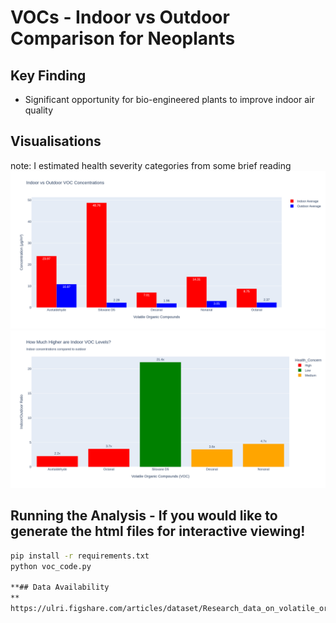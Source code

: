 # VOCs - Indoor vs Outdoor Comparison for Neoplants 


## Key Finding
- Significant opportunity for bio-engineered plants to improve indoor air quality

## Visualisations
note: I estimated health severity categories from some brief reading
![Indoor vs Outdoor Comparison](Indoor_vs_Outdoor.png)
![Indoor/Outdoor Ratios](Indoor_Outdoor_Ratio.png)


## Running the Analysis - If you would like to generate the html files for interactive viewing! 
```bash
pip install -r requirements.txt
python voc_code.py

**## Data Availability
**
https://ulri.figshare.com/articles/dataset/Research_data_on_volatile_organic_compounds_detected_in_indoor_and_outdoor_air_of_residential_environments_in_the_US/29137679?utm_source=chatgpt.com&file=54783131

